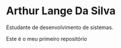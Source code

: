 # Arthur Lange Da Silva

Estudante de desenvolvimento de sistemas.

Este é o meu primeiro repositório 
